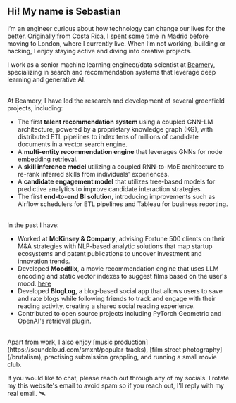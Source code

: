 <!--
fas fa-envelope: mailto:quinone.sectors0x@icloud.com
fab fa-linkedin-in: https://www.linkedin.com/in/sebastianmontero/
fab fa-github:  https://github.com/sebastian-montero
fa-brands fa-x-twitter: https://twitter.com/sebastianmxnt
-->
## Hi! My name is Sebastian

I’m an engineer curious about how technology can change our lives for the better. Originally from Costa Rica, I spent some time in Madrid before moving to London, where I currently live. When I’m not working, building or hacking, I enjoy staying active and diving into creative projects.

I work as a senior machine learning engineer/data scientist at [Beamery](https://beamery.com/about-us/), specializing in search and recommendation systems that leverage deep learning and generative AI. 

<br/>
At Beamery, I have led the research and development of several greenfield projects, including:

- The first **talent recommendation system** using a coupled GNN-LM architecture, powered by a proprietary knowledge graph (KG), with distributed ETL pipelines to index tens of millions of candidate documents in a vector search engine.
- A **multi-entity recommendation engine** that leverages GNNs for node embedding retrieval.
- A **skill inference model** utilizing a coupled RNN-to-MoE architecture to re-rank inferred skills from individuals' experiences.
- A **candidate engagement model** that utilizes tree-based models for predictive analytics to improve candidate interaction strategies.
- The first **end-to-end BI solution**, introducing improvements such as Airflow schedulers for ETL pipelines and Tableau for business reporting.

<br/>
In the past I have:

- Worked at **McKinsey & Company**, advising Fortune 500 clients on their M&A strategies with NLP-based analytic solutions that map startup ecosystems and patent publications to uncover investment and innovation trends.
- Developed **Moodflix**, a movie recommendation engine that uses LLM encoding and static vector indexes to suggest films based on the user's mood. [here](https://moodflix.streamlit.app)
- Developed **BlogLog**, a blog-based social app that allows users to save and rate blogs while following friends to track and engage with their reading activity, creating a shared social reading experience.
- Contributed to open source projects including PyTorch Geometric and OpenAI's retrieval plugin.

<br/>
Apart from work, I also enjoy [music production](https://soundcloud.com/smxnt/popular-tracks), [film street photography](/brutalism), practising submission grappling, and running a small movie club.

If you would like to chat, please reach out through any of my socials. I rotate my this website's email to avoid spam so if you reach out, I'll reply with my real email. 🛰️